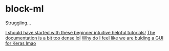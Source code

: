 # block-ml

Struggling...

[I should have started with these beginner intuitive helpful tutorials!][1]
[The documentation is a bit too dense lol][2]
[Why do I feel like we are bulding a GUI for Keras lmao][3]

[1]: https://blocklycodelabs.dev
[2]: https://developers.google.com/blockly/guides/get-started/what-is-blockly
[3]: https://www.tensorflow.org/api_docs/python/tf/keras
